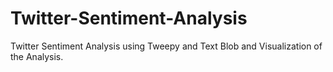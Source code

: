 # Twitter-Sentiment-Analysis
Twitter Sentiment Analysis using Tweepy and Text Blob and Visualization of the Analysis.
